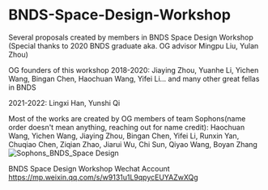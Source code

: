 # BNDS-Space-Design-Workshop
Several proposals created by members in BNDS Space Design Workshop 
(Special thanks to 2020 BNDS graduate aka. OG advisor Mingpu Liu, Yulan Zhou)

OG founders of this workshop 2018-2020:
Jiaying Zhou, Yuanhe Li, Yichen Wang, Bingan Chen, Haochuan Wang, Yifei Li... and many other great fellas in BNDS

2021-2022:
Lingxi Han, Yunshi Qi


Most of the works are created by OG members of team Sophons(name order doesn't mean anything, reaching out for name credit):
Haochuan Wang, Yichen Wang, Jiaying Zhou, Bingan Chen, Yifei Li, Runxin Yan, 
Chuqiao Chen, Ziqian Zhao, Jiarui Wu, Chi Sun, Qiyao Wang, Boyan Zhang
![Sophons_BNDS_Space Design](https://user-images.githubusercontent.com/53375755/181666685-605a3c17-0d32-4772-8bd8-5aa24a122048.jpg|width=100px)




BNDS Space Design Workshop Wechat Account
https://mp.weixin.qq.com/s/w9131u1L9qpycEUYAZwXQg
